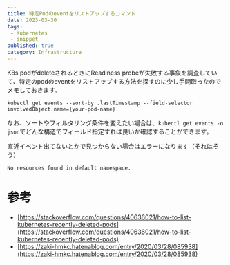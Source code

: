 ```yaml
---
title: 特定Podのeventをリストアップするコマンド
date: 2023-03-30
tags:
 - Kubernetes
 - snippet
published: true
category: Infrastructure
---
```


K8s podがdeleteされるときにReadiness probeが失敗する事象を調査していて、特定のpodのeventをリストアップする方法を探すのに少し手間取ったのでメモしておきます。


```text
kubectl get events --sort-by .lastTimestamp --field-selector involvedObject.name={your-pod-name}
```


なお、ソートやフィルタリング条件を変えたい場合は、`kubectl get events -o json`でどんな構造でフィールド指定すれば良いか確認することができます。


直近イベント出てないとかで見つからない場合はエラーになります（それはそう）


```text
No resources found in default namespace.
```


# 参考

- [https://stackoverflow.com/questions/40636021/how-to-list-kubernetes-recently-deleted-pods](https://stackoverflow.com/questions/40636021/how-to-list-kubernetes-recently-deleted-pods)
- [https://zaki-hmkc.hatenablog.com/entry/2020/03/28/085938](https://zaki-hmkc.hatenablog.com/entry/2020/03/28/085938)

